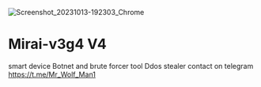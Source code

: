 ![Screenshot_20231013-192303_Chrome](https://github.com/Wolfarch1550/Mirai-v3g4/assets/106407968/ed65c891-8d96-4435-afa1-9e9ccfaaaf58)
# Mirai-v3g4 V4
smart device Botnet and brute forcer tool
Ddos
stealer
contact on telegram
https://t.me/Mr_Wolf_Man1
